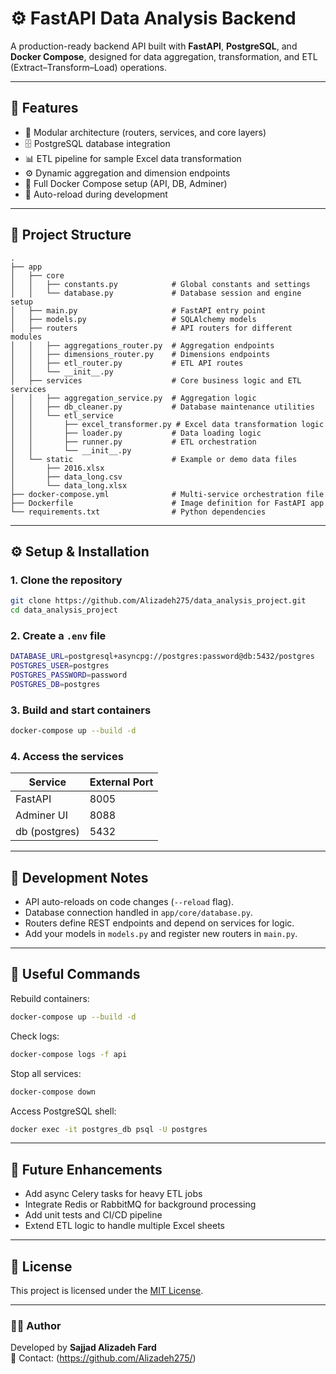 # ⚙️ FastAPI Data Analysis Backend

A production-ready backend API built with **FastAPI**, **PostgreSQL**, and **Docker Compose**, designed for data aggregation, transformation, and ETL (Extract–Transform–Load) operations.

---

## 🚀 Features

- 🧩 Modular architecture (routers, services, and core layers)
- 🗄️ PostgreSQL database integration
- 📊 ETL pipeline for sample Excel data transformation
- ⚙️ Dynamic aggregation and dimension endpoints
- 🐳 Full Docker Compose setup (API, DB, Adminer)
- 🔁 Auto-reload during development

---

## 📁 Project Structure

```
.
├── app
│   ├── core
│   │   ├── constants.py            # Global constants and settings
│   │   └── database.py             # Database session and engine setup
│   ├── main.py                     # FastAPI entry point
│   ├── models.py                   # SQLAlchemy models
│   ├── routers                     # API routers for different modules
│   │   ├── aggregations_router.py  # Aggregation endpoints
│   │   ├── dimensions_router.py    # Dimensions endpoints
│   │   ├── etl_router.py           # ETL API routes
│   │   └── __init__.py
│   ├── services                    # Core business logic and ETL services
│   │   ├── aggregation_service.py  # Aggregation logic
│   │   ├── db_cleaner.py           # Database maintenance utilities
│   │   └── etl_service
│   │       ├── excel_transformer.py # Excel data transformation logic
│   │       ├── loader.py           # Data loading logic
│   │       ├── runner.py           # ETL orchestration
│   │       └── __init__.py
│   └── static                      # Example or demo data files
│       ├── 2016.xlsx
│       ├── data_long.csv
│       └── data_long.xlsx
├── docker-compose.yml              # Multi-service orchestration file
├── Dockerfile                      # Image definition for FastAPI app
└── requirements.txt                # Python dependencies
```

---

## ⚙️ Setup & Installation

### 1. Clone the repository
```bash
git clone https://github.com/Alizadeh275/data_analysis_project.git
cd data_analysis_project
```

### 2. Create a `.env` file
```bash
DATABASE_URL=postgresql+asyncpg://postgres:password@db:5432/postgres
POSTGRES_USER=postgres
POSTGRES_PASSWORD=password
POSTGRES_DB=postgres
```

### 3. Build and start containers
```bash
docker-compose up --build -d
```

### 4. Access the services

| Service       | External Port |
| ------------- | ------------- |
| FastAPI       | 8005          |
| Adminer UI    | 8088          |
| db (postgres) | 5432          |
---

## 🧠 Development Notes

- API auto-reloads on code changes (`--reload` flag).  
- Database connection handled in `app/core/database.py`.  
- Routers define REST endpoints and depend on services for logic.  
- Add your models in `models.py` and register new routers in `main.py`.

---

## 🧩 Useful Commands

Rebuild containers:
```bash
docker-compose up --build -d
```

Check logs:
```bash
docker-compose logs -f api
```

Stop all services:
```bash
docker-compose down
```

Access PostgreSQL shell:
```bash
docker exec -it postgres_db psql -U postgres
```

---

## 🧩 Future Enhancements

- Add async Celery tasks for heavy ETL jobs  
- Integrate Redis or RabbitMQ for background processing  
- Add unit tests and CI/CD pipeline  
- Extend ETL logic to handle multiple Excel sheets

---

## 📄 License

This project is licensed under the [MIT License](LICENSE).

---

### 🧑‍💻 Author
Developed by **Sajjad Alizadeh Fard**  
📧 Contact: (https://github.com/Alizadeh275/)
